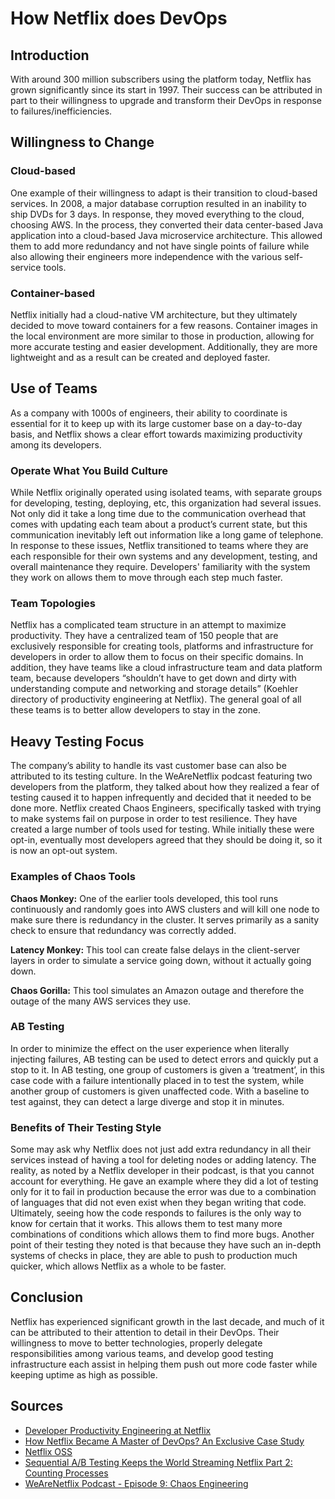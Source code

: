 # How Netflix does DevOps

## Introduction
With around 300 million subscribers using the platform today, Netflix has grown significantly since its start in 1997. Their success can be attributed in part to their willingness to upgrade and transform their DevOps in response to failures/inefficiencies.

## Willingness to Change
### Cloud-based
One example of their willingness to adapt is their transition to cloud-based services. In 2008, a major database corruption resulted in an inability to ship DVDs for 3 days. In response, they moved everything to the cloud, choosing AWS. In the process, they converted their data center-based Java application into a cloud-based Java microservice architecture. This allowed them to add more redundancy and not have single points of failure while also allowing their engineers more independence with the various self-service tools.

### Container-based
Netflix initially had a cloud-native VM architecture, but they ultimately decided to move toward containers for a few reasons. Container images in the local environment are more similar to those in production, allowing for more accurate testing and easier development. Additionally, they are more lightweight and as a result can be created and deployed faster.

## Use of Teams
As a company with 1000s of engineers, their ability to coordinate is essential for it to keep up with its large customer base on a day-to-day basis, and Netflix shows a clear effort towards maximizing productivity among its developers.

### Operate What You Build Culture
While Netflix originally operated using isolated teams, with separate groups for developing, testing, deploying, etc, this organization had several issues. Not only did it take a long time due to the communication overhead that comes with updating each team about a product’s current state, but this communication inevitably left out information like a long game of telephone. In response to these issues, Netflix transitioned to teams where they are each responsible for their own systems and any development, testing, and overall maintenance they require. Developers' familiarity with the system they work on allows them to move through each step much faster.

### Team Topologies
Netflix has a complicated team structure in an attempt to maximize productivity. They have a centralized team of 150 people that are exclusively responsible for creating tools, platforms and infrastructure for developers in order to allow them to focus on their specific domains. In addition, they have teams like a cloud infrastructure team and data platform team, because developers “shouldn’t have to get down and dirty with understanding compute and networking and storage details” (Koehler directory of productivity engineering at Netflix). The general goal of all these teams is to better allow developers to stay in the zone.

## Heavy Testing Focus
The company’s ability to handle its vast customer base can also be attributed to its testing culture. In the WeAreNetflix podcast featuring two developers from the platform, they talked about how they realized a fear of testing caused it to happen infrequently and decided that it needed to be done more. Netflix created Chaos Engineers, specifically tasked with trying to make systems fail on purpose in order to test resilience. They have created a large number of tools used for testing. While initially these were opt-in, eventually most developers agreed that they should be doing it, so it is now an opt-out system.

### Examples of Chaos Tools
**Chaos Monkey:**
One of the earlier tools developed, this tool runs continuously and randomly goes into AWS clusters and will kill one node to make sure there is redundancy in the cluster. It serves primarily as a sanity check to ensure that redundancy was correctly added. 

**Latency Monkey:**
This tool can create false delays in the client-server layers in order to simulate a service going down, without it actually going down.

**Chaos Gorilla:**
This tool simulates an Amazon outage and therefore the outage of the many AWS services they use.

### AB Testing
In order to minimize the effect on the user experience when literally injecting failures, AB testing can be used to detect errors and quickly put a stop to it. In AB testing, one group of customers is given a ‘treatment’, in this case code with a failure intentionally placed in to test the system, while another group of customers is given unaffected code. With a baseline to test against, they can detect a large diverge and stop it in minutes.

### Benefits of Their Testing Style
Some may ask why Netflix does not just add extra redundancy in all their services instead of having a tool for deleting nodes or adding latency. The reality, as noted by a Netflix developer in their podcast, is that you cannot account for everything. He gave an example where they did a lot of testing only for it to fail in production because the error was due to a combination of languages that did not even exist when they began writing that code. Ultimately, seeing how the code responds to failures is the only way to know for certain that it works. This allows them to test many more combinations of conditions which allows them to find more bugs. Another point of their testing they noted is that because they have such an in-depth systems of checks in place, they are able to push to production much quicker, which allows Netflix as a whole to be faster.

## Conclusion
Netflix has experienced significant growth in the last decade, and much of it can be attributed to their attention to detail in their DevOps. Their willingness to move to better technologies, properly delegate responsibilities among various teams, and develop good testing infrastructure each assist in helping them push out more code faster while keeping uptime as high as possible.

## Sources
- [Developer Productivity Engineering at Netflix](https://thenewstack.io/developer-productivity-engineering-at-netflix/)
- [How Netflix Became A Master of DevOps? An Exclusive Case Study](https://www.simform.com/blog/netflix-devops-case-study/)
- [Netflix OSS](https://netflix.github.io/)
- [Sequential A/B Testing Keeps the World Streaming Netflix Part 2: Counting Processes](https://netflixtechblog.com/sequential-testing-keeps-the-world-streaming-netflix-part-2-counting-processes-da6805341642)
- [WeAreNetflix Podcast - Episode 9: Chaos Engineering](https://www.youtube.com/watch?v=kxEZmfUFGJs)
